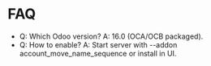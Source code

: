 # FAQ

- Q: Which Odoo version? A: 16.0 (OCA/OCB packaged).
- Q: How to enable? A: Start server with --addon account_move_name_sequence or install in UI.
